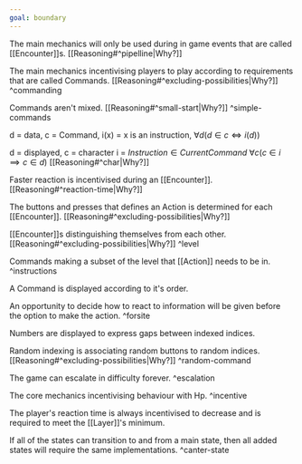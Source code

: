 ```yaml
---
goal: boundary
---
```


The main mechanics will only be used during in game events that are called [[Encounter]]s. [[Reasoning#^pipelline|Why?]] 

The main mechanics incentivising players to play according to requirements that are called Commands. [[Reasoning#^excluding-possibilities|Why?]] 
^commanding

Commands aren't mixed. [[Reasoning#^small-start|Why?]] 
^simple-commands

d = data, c = Command,
i(x) = x is an instruction,
$\forall d(d\in c\Longleftrightarrow i(d))$ 

d = displayed, c = character
i = $Instruction\in Current Command$
$\forall c(c\in i\implies c\in d)$ [[Reasoning#^char|Why?]] 

Faster reaction is incentivised during an [[Encounter]]. [[Reasoning#^reaction-time|Why?]] 

The buttons and presses that defines an Action is determined for each [[Encounter]]. [[Reasoning#^excluding-possibilities|Why?]] 

[[Encounter]]s distinguishing themselves from each other. [[Reasoning#^excluding-possibilities|Why?]] 
^level

Commands making a subset of the level that [[Action]] needs to be in.
^instructions

A Command is displayed according to it's order. 

An opportunity to decide how to react to information will be given before the option to make the action.
^forsite

Numbers are displayed to express gaps between indexed indices.

Random indexing is associating random buttons to random indices. [[Reasoning#^excluding-possibilities|Why?]] 
^random-command

The game can escalate in difficulty forever.
^escalation

The core mechanics incentivising behaviour with Hp. 
^incentive

The player's reaction time is always incentivised to decrease and is required to meet the [[Layer]]'s minimum.

If all of the states can transition to and from a main state, then all added states will require the same implementations.
^canter-state
